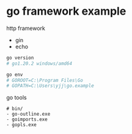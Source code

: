 # go framework example

http framework 
- gin 
- echo



```bash 
go version
# go1.20.2 windows/amd64

go env 
# GOROOT=C:\Program Files\Go
# GOPATH=C:\Users\yjj\go.example
```


go tools 
```
# bin/
- go-outline.exe
- goimports.exe
- gopls.exe
``` 